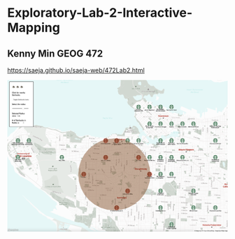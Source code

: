 # Exploratory-Lab-2-Interactive-Mapping
## Kenny Min GEOG 472

https://saeja.github.io/saeja-web/472Lab2.html

![alt text](https://github.com/Saeja/Exploratory-Lab-2-Interactive-Mapping/blob/main/Lab2Excerpt.png)


